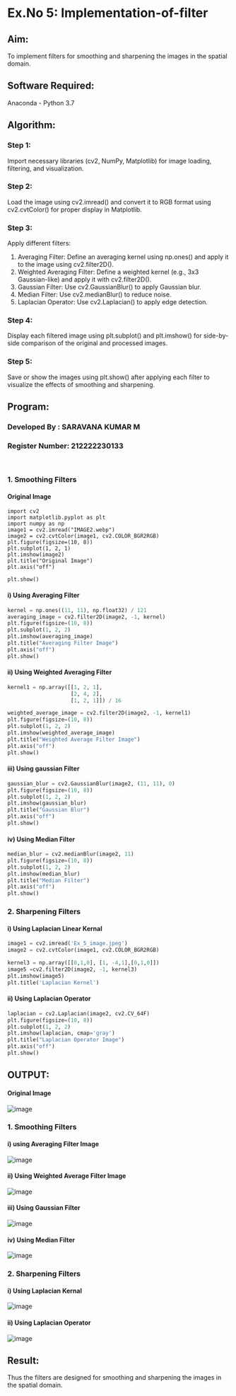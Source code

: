 # Ex.No 5: Implementation-of-filter
## Aim:
To implement filters for smoothing and sharpening the images in the spatial domain.

## Software Required:
Anaconda - Python 3.7

## Algorithm:
### Step 1: 
Import necessary libraries (cv2, NumPy, Matplotlib) for image loading, filtering, and visualization.

### Step 2: 
Load the image using cv2.imread() and convert it to RGB format using cv2.cvtColor() for proper display in Matplotlib.

### Step 3: 
Apply different filters:
1. Averaging Filter: Define an averaging kernel using np.ones() and apply it to the image using cv2.filter2D().
2. Weighted Averaging Filter: Define a weighted kernel (e.g., 3x3 Gaussian-like) and apply it with cv2.filter2D().
3. Gaussian Filter: Use cv2.GaussianBlur() to apply Gaussian blur.
4. Median Filter: Use cv2.medianBlur() to reduce noise.
5. Laplacian Operator: Use cv2.Laplacian() to apply edge detection.
    
### Step 4: 
Display each filtered image using plt.subplot() and plt.imshow() for side-by-side comparison of the original and processed images.

### Step 5: 
Save or show the images using plt.show() after applying each filter to visualize the effects of smoothing and sharpening.


## Program:
### Developed By   : SARAVANA KUMAR M
### Register Number: 212222230133
</br>

### 1. Smoothing Filters

#### Original Image
```
import cv2
import matplotlib.pyplot as plt
import numpy as np
image1 = cv2.imread("IMAGE2.webp")
image2 = cv2.cvtColor(image1, cv2.COLOR_BGR2RGB)
plt.figure(figsize=(10, 8))
plt.subplot(1, 2, 1)
plt.imshow(image2)
plt.title("Original Image")
plt.axis("off")

plt.show()
```
#### i) Using Averaging Filter
```Python
kernel = np.ones((11, 11), np.float32) / 121
averaging_image = cv2.filter2D(image2, -1, kernel)
plt.figure(figsize=(10, 8))
plt.subplot(1, 2, 2)
plt.imshow(averaging_image)
plt.title("Averaging Filter Image")
plt.axis("off")
plt.show()
```
#### ii) Using Weighted Averaging Filter
```Python
kernel1 = np.array([[1, 2, 1],
                    [2, 4, 2],
                    [1, 2, 1]]) / 16

weighted_average_image = cv2.filter2D(image2, -1, kernel1)
plt.figure(figsize=(10, 8))
plt.subplot(1, 2, 2)
plt.imshow(weighted_average_image)
plt.title("Weighted Average Filter Image")
plt.axis("off")
plt.show()

```
#### iii) Using gaussian Filter
```Python
gaussian_blur = cv2.GaussianBlur(image2, (11, 11), 0)
plt.figure(figsize=(10, 8))
plt.subplot(1, 2, 2)
plt.imshow(gaussian_blur)
plt.title("Gaussian Blur")
plt.axis("off")
plt.show()
```

#### iv) Using Median Filter
```Python
median_blur = cv2.medianBlur(image2, 11)
plt.figure(figsize=(10, 8))
plt.subplot(1, 2, 2)
plt.imshow(median_blur)
plt.title("Median Filter")
plt.axis("off")
plt.show()
```

### 2. Sharpening Filters
#### i) Using Laplacian Linear Kernal
```Python
image1 = cv2.imread('Ex_5_image.jpeg')
image2 = cv2.cvtColor(image1, cv2.COLOR_BGR2RGB)

kernel3 = np.array([[0,1,0], [1, -4,1],[0,1,0]])
image5 =cv2.filter2D(image2, -1, kernel3)
plt.imshow(image5)
plt.title('Laplacian Kernel')
```
#### ii) Using Laplacian Operator
```Python
laplacian = cv2.Laplacian(image2, cv2.CV_64F)
plt.figure(figsize=(10, 8))
plt.subplot(1, 2, 2)
plt.imshow(laplacian, cmap='gray')
plt.title("Laplacian Operator Image")
plt.axis("off")
plt.show()
```

## OUTPUT:
#### Original Image
![image](https://github.com/user-attachments/assets/17c819d1-48c2-4726-b49b-6a34ef016761)

### 1. Smoothing Filters
#### i) using Averaging Filter Image
![image](https://github.com/user-attachments/assets/6ec2221c-ae1a-4d7e-bf70-116f19857608)

#### ii) Using Weighted Average Filter Image
![image](https://github.com/user-attachments/assets/9fc953df-69c2-4a19-be2b-51a3a5473765)


#### iii) Using Gaussian Filter
![image](https://github.com/user-attachments/assets/9833e556-9771-42f8-bdce-08c1600ad03a)


#### iv) Using Median Filter
![image](https://github.com/user-attachments/assets/51564fa3-51eb-4d0b-a8f5-ef4c36c4b23e)


### 2. Sharpening Filters
#### i) Using Laplacian Kernal
![image](https://github.com/user-attachments/assets/817ec612-627a-4238-a2ef-f2b8962b9ed3)


#### ii) Using Laplacian Operator
![image](https://github.com/user-attachments/assets/cb1884c2-117e-4665-bc97-db01a92df698)


## Result:
Thus the filters are designed for smoothing and sharpening the images in the spatial domain.
